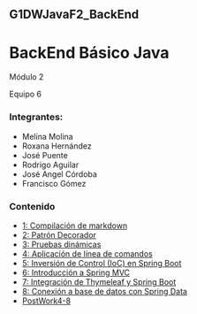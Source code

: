 ## G1DWJavaF2_BackEnd
# BackEnd Básico Java

Módulo 2

Equipo 6

### Integrantes:

* Melina Molina
* Roxana Hernández
* José Puente
* Rodrigo Aguilar
* José Angel Córdoba
* Francisco Gómez 

### Contenido

* [1: Compilación de markdown](postwork1/)
* [2: Patrón Decorador](postwork2/)
* [3: Pruebas dinámicas](postwork3/)
* [4: Aplicación de línea de comandos](postwork4/)
* [5: Inversión de Control (IoC) en Spring Boot](postwork5/)
* [6: Introducción a Spring MVC](postwork6)
* [7: Integración de Thymeleaf y Spring Boot](postwork7)
* [8: Conexión a base de datos con Spring Data](postwork8)
* [PostWork4-8](pwfinal/postwork8)